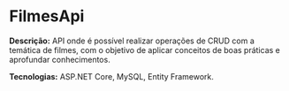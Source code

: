 # FilmesApi

**Descrição:** API onde é possível realizar operações de CRUD com a temática de filmes, com o objetivo de aplicar conceitos de boas práticas e aprofundar conhecimentos.

**Tecnologias:** ASP.NET Core, MySQL, Entity Framework.
